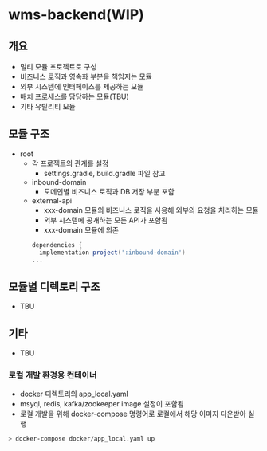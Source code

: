 # wms-backend(WIP)

## 개요
- 멀티 모듈 프로젝트로 구성
- 비즈니스 로직과 영속화 부분을 책임지는 모듈
- 외부 시스템에 인터페이스를 제공하는 모듈
- 배치 프로세스를 담당하는 모듈(TBU)
- 기타 유틸리티 모듈

## 모듈 구조
- root
  - 각 프로젝트의 관계를 설정
    - settings.gradle, build.gradle 파일 참고
  - inbound-domain
    - 도메인별 비즈니스 로직과 DB 저장 부분 포함 
  - external-api
    - xxx-domain 모듈의 비즈니스 로직을 사용해 외부의 요청을 처리하는 모듈
    - 외부 시스템에 공개하는 모든 API가 포함됨
    - xxx-domain 모듈에 의존
    ```gradle
    dependencies {
      implementation project(':inbound-domain')
    ...
    ```

## 모듈별 디렉토리 구조
- TBU

## 기타
- TBU

### 로컬 개발 환경용 컨테이너
- docker 디렉토리의 app_local.yaml
- msyql, redis, kafka/zookeeper image 설정이 포함됨
- 로컬 개발을 위해 docker-compose 명령어로 로컬에서 해당 이미지 다운받아 실행
```bash
> docker-compose docker/app_local.yaml up
```
